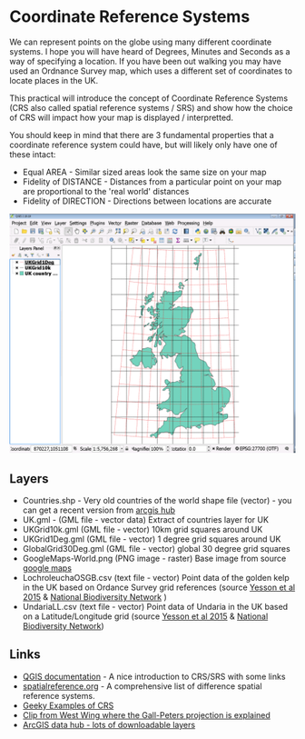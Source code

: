 # Coordinate Reference Systems

We can represent points on the globe using many different coordinate systems. I hope you will have heard of Degrees, Minutes and Seconds as a way of specifying a location. If you have been out walking you may have used an Ordnance Survey map, which uses a different set of coordinates to locate places in the UK.

This practical will introduce the concept of Coordinate Reference Systems (CRS also called spatial reference systems / SRS) and show how the choice of CRS will impact how your map is displayed / interpretted.

You should keep in mind that there are 3 fundamental properties that a coordinate reference system could have, but will likely only have one of these intact:

* Equal AREA - Similar sized areas look the same size on your map
* Fidelity of DISTANCE - Distances from a particular point on your map are proportional to the 'real world' distances
* Fidelity of DIRECTION - Directions between locations are accurate

![screenshot from practical](https://github.com/cyesson/Training/blob/master/GIS/CoordinateReferenceSystems/CRS-screenshot.png)


## Layers

* Countries.shp - Very old countries of the world shape file (vector) - you can get a recent version from [arcgis hub](https://hub.arcgis.com/datasets/esri::world-countries-generalized/explore)
* UK.gml - (GML file - vector data) Extract of countries layer for UK
* UKGrid10k.gml (GML file - vector) 10km grid squares around UK
* UKGrid1Deg.gml (GML file - vector) 1 degree grid squares around UK
* GlobalGrid30Deg.gml (GML file - vector) global 30 degree grid squares
* GoogleMaps-World.png (PNG image - raster) Base image from source [google maps](http://maps.google.co.uk/)
* LochroleuchaOSGB.csv (text file - vector) Point data of the golden kelp in the UK based on Ordance Survey grid references (source [Yesson et al 2015](http://www.sciencedirect.com/science/article/pii/S0272771415000219) & [National Biodiversity Network](https://nbnatlas.org/) )
* UndariaLL.csv (text file - vector) Point data of Undaria in the UK based on a Latitude/Longitude grid (source [Yesson et al 2015](http://www.sciencedirect.com/science/article/pii/S0272771415000219) & [National Biodiversity Network](https://nbnatlas.org/))

## Links

* [QGIS documentation](http://docs.qgis.org/2.0/en/docs/gentle_gis_introduction/coordinate_reference_systems.html) - A nice introduction to CRS/SRS with some links
* [spatialreference.org](http://spatialreference.org/) - A comprehensive list of difference spatial reference systems.
* [Geeky Examples of CRS](https://xkcd.com/977/)
* [Clip from West Wing where the Gall-Peters projection is explained](https://www.youtube.com/watch?v=OH1bZ0F3zVU)
* [ArcGIS data hub - lots of downloadable layers](https://hub.arcgis.com/datasets/)
